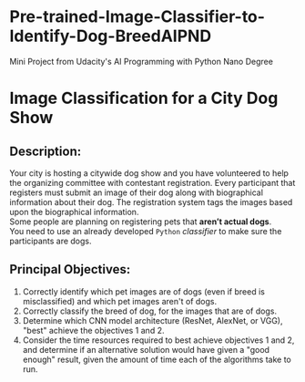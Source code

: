 # Pre-trained-Image-Classifier-to-Identify-Dog-BreedAIPND
 Mini Project from Udacity's AI Programming with Python Nano Degree

# Image Classification for a City Dog Show
## Description:</br>
Your city is hosting a citywide dog show and you have volunteered to help the organizing committee with contestant registration. Every participant that registers must submit an image of their dog along with biographical information about their dog. The registration system tags the images based upon the biographical information.</br>
Some people are planning on registering pets that **aren’t actual dogs**.</br>
You need to use an already developed ```Python``` *classifier* to make sure the participants are dogs.<br>

## Principal Objectives:
1. Correctly identify which pet images are of dogs (even if breed is misclassified) and which pet images aren't of dogs.</br>
2. Correctly classify the breed of dog, for the images that are of dogs.</br>
3. Determine which CNN model architecture (ResNet, AlexNet, or VGG), "best" achieve the objectives 1 and 2.</br>
4. Consider the time resources required to best achieve objectives 1 and 2, and determine if an alternative solution would have given a "good enough" result, given the amount of time each of the algorithms take to run.</br>

